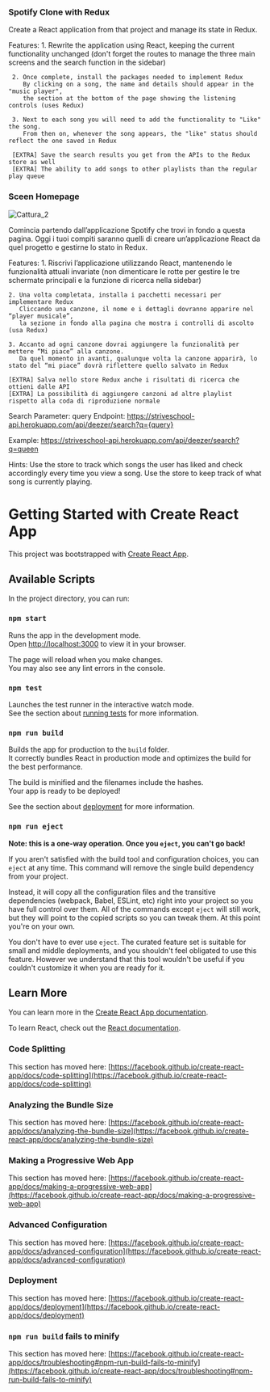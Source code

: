 ### Spotify Clone with Redux

Create a React application from that project and manage its state in Redux.

Features:
     1. Rewrite the application using React, keeping the current functionality unchanged
        (don't forget the routes to manage the three main screens and the search function in the sidebar)

     2. Once complete, install the packages needed to implement Redux
        By clicking on a song, the name and details should appear in the "music player",
        the section at the bottom of the page showing the listening controls (uses Redux)

     3. Next to each song you will need to add the functionality to "Like" the song.
        From then on, whenever the song appears, the "like" status should reflect the one saved in Redux
    
     [EXTRA] Save the search results you get from the APIs to the Redux store as well
     [EXTRA] The ability to add songs to other playlists than the regular play queue


### Sceen Homepage
![Cattura_2](https://user-images.githubusercontent.com/98649610/216810822-a2d823e9-db38-46a0-abd9-b26a615c14cb.JPG)



Comincia partendo dall’applicazione Spotify che trovi in fondo a questa pagina. 
Oggi i tuoi compiti saranno quelli di creare un’applicazione React da quel progetto e gestirne lo stato in Redux.

Features:
    1. Riscrivi l’applicazione utilizzando React, mantenendo le funzionalità attuali invariate 
       (non dimenticare le rotte per gestire le tre schermate principali e la funzione di ricerca nella sidebar)

    2. Una volta completata, installa i pacchetti necessari per implementare Redux
       Cliccando una canzone, il nome e i dettagli dovranno apparire nel “player musicale”, 
       la sezione in fondo alla pagina che mostra i controlli di ascolto (usa Redux)

    3. Accanto ad ogni canzone dovrai aggiungere la funzionalità per mettere “Mi piace” alla canzone. 
       Da quel momento in avanti, qualunque volta la canzone apparirà, lo stato del “mi piace” dovrà riflettere quello salvato in Redux
    
    [EXTRA] Salva nello store Redux anche i risultati di ricerca che ottieni dalle API
    [EXTRA] La possibilità di aggiungere canzoni ad altre playlist rispetto alla coda di riproduzione normale

Search
Parameter: query
Endpoint: https://striveschool-api.herokuapp.com/api/deezer/search?q={query}

Example: https://striveschool-api.herokuapp.com/api/deezer/search?q=queen

Hints:
     Use the store to track which songs the user has liked and check accordingly every time you view a song.
     Use the store to keep track of what song is currently playing.
     
     
     
     
     


# Getting Started with Create React App

This project was bootstrapped with [Create React App](https://github.com/facebook/create-react-app).

## Available Scripts

In the project directory, you can run:

### `npm start`

Runs the app in the development mode.\
Open [http://localhost:3000](http://localhost:3000) to view it in your browser.

The page will reload when you make changes.\
You may also see any lint errors in the console.

### `npm test`

Launches the test runner in the interactive watch mode.\
See the section about [running tests](https://facebook.github.io/create-react-app/docs/running-tests) for more information.

### `npm run build`

Builds the app for production to the `build` folder.\
It correctly bundles React in production mode and optimizes the build for the best performance.

The build is minified and the filenames include the hashes.\
Your app is ready to be deployed!

See the section about [deployment](https://facebook.github.io/create-react-app/docs/deployment) for more information.

### `npm run eject`

**Note: this is a one-way operation. Once you `eject`, you can't go back!**

If you aren't satisfied with the build tool and configuration choices, you can `eject` at any time. This command will remove the single build dependency from your project.

Instead, it will copy all the configuration files and the transitive dependencies (webpack, Babel, ESLint, etc) right into your project so you have full control over them. All of the commands except `eject` will still work, but they will point to the copied scripts so you can tweak them. At this point you're on your own.

You don't have to ever use `eject`. The curated feature set is suitable for small and middle deployments, and you shouldn't feel obligated to use this feature. However we understand that this tool wouldn't be useful if you couldn't customize it when you are ready for it.

## Learn More

You can learn more in the [Create React App documentation](https://facebook.github.io/create-react-app/docs/getting-started).

To learn React, check out the [React documentation](https://reactjs.org/).

### Code Splitting

This section has moved here: [https://facebook.github.io/create-react-app/docs/code-splitting](https://facebook.github.io/create-react-app/docs/code-splitting)

### Analyzing the Bundle Size

This section has moved here: [https://facebook.github.io/create-react-app/docs/analyzing-the-bundle-size](https://facebook.github.io/create-react-app/docs/analyzing-the-bundle-size)

### Making a Progressive Web App

This section has moved here: [https://facebook.github.io/create-react-app/docs/making-a-progressive-web-app](https://facebook.github.io/create-react-app/docs/making-a-progressive-web-app)

### Advanced Configuration

This section has moved here: [https://facebook.github.io/create-react-app/docs/advanced-configuration](https://facebook.github.io/create-react-app/docs/advanced-configuration)

### Deployment

This section has moved here: [https://facebook.github.io/create-react-app/docs/deployment](https://facebook.github.io/create-react-app/docs/deployment)

### `npm run build` fails to minify

This section has moved here: [https://facebook.github.io/create-react-app/docs/troubleshooting#npm-run-build-fails-to-minify](https://facebook.github.io/create-react-app/docs/troubleshooting#npm-run-build-fails-to-minify)
